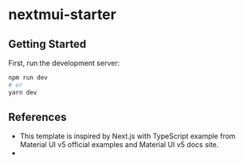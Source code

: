 # nextmui-starter

## Getting Started

First, run the development server:

```bash
npm run dev
# or
yarn dev
```

## References

- This template is inspired by Next.js with TypeScript example from Material UI v5 official examples and Material UI v5 docs site.
- 